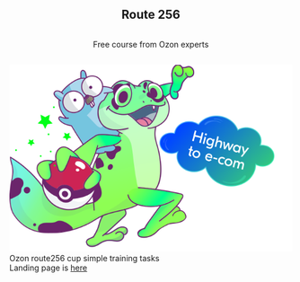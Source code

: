 <div align="center">
<article style="display: flex; flex-direction: column; align-items: center; justify-content: center;">
  <h1 style="width: 100%; text-align: center;">Route 256</h1>
  <p>Free course from Ozon experts</p>
</article>
</div>
    
![Go](https://github.com/p12s/route256-cup/blob/main/route256.png?raw=true)    
Ozon route256 cup simple training tasks  
Landing page is [here](https://route256.ozon.ru/go-developer)   
